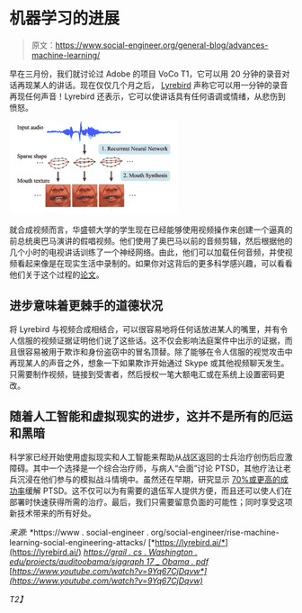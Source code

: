 # 机器学习的进展

> 原文：<https://www.social-engineer.org/general-blog/advances-machine-learning/>

早在三月份，我们就讨论过 Adobe 的项目 VoCo T1，它可以用 20 分钟的录音对话再现某人的讲话。现在仅仅几个月之后， [Lyrebird](https://lyrebird.ai/) 声称它可以用一分钟的录音再现任何声音！Lyrebird 还表示，它可以使讲话具有任何语调或情绪，从悲伤到愤怒。

![Advances in Machine Learning](img/403ffb2a2bfd61ba5e847c7ae175c838.png)

就合成视频而言，华盛顿大学的学生现在已经能够使用视频操作来创建一个逼真的前总统奥巴马演讲的假唱视频。他们使用了奥巴马以前的音频剪辑，然后根据他的几个小时的电视讲话训练了一个神经网络。由此，他们可以加载任何音频，并使视频看起来像是在现实生活中录制的。如果你对这背后的更多科学感兴趣，可以看看他们关于这个过程的[论文](https://grail.cs.washington.edu/projects/AudioToObama/siggraph17_obama.pdf)。

## 进步意味着更棘手的道德状况

将 Lyrebird 与视频合成相结合，可以很容易地将任何话放进某人的嘴里，并有令人信服的视频证据证明他们说了这些话。这不仅会影响法庭案件中出示的证据，而且很容易被用于欺诈和身份盗窃中的冒名顶替。除了能够在令人信服的视觉攻击中再现某人的声音之外，想象一下如果欺诈开始通过 Skype 或其他视频聊天发生。只需要制作视频，链接到受害者，然后授权一笔大额电汇或在系统上设置密码更改。

## 随着人工智能和虚拟现实的进步，这并不是所有的厄运和黑暗

科学家已经开始使用虚拟现实和人工智能来帮助从战区返回的士兵治疗创伤后应激障碍。其中一个选择是一个综合治疗师，与病人“会面”讨论 PTSD，其他疗法让老兵沉浸在他们参与的模拟战斗情境中。虽然还在早期，研究显示 [70%或更高的成功率](https://www.nbcnews.com/mach/innovation/how-virtual-reality-helping-heal-soldiers-ptsd-n733816)缓解 PTSD。这不仅可以为有需要的退伍军人提供方便，而且还可以使人们在部署时快速获得所需的治疗。最后，我们只需要留意负面的可能性；同时享受这项新技术带来的所有好处。  

*来源:*
*https://www . social-engineer . org/social-engineer/rise-machine-learning-social-engineering-attacks/
[*https://lyrebird.ai/*](https://lyrebird.ai/)
[*https://grail . cs . Washington . edu/projects/auditoobama/siggraph 17 _ Obama . pdf*](https://grail.cs.washington.edu/projects/AudioToObama/siggraph17_obama.pdf)
[*https://www.youtube.com/watch?v=9Yq67CjDqvw*](https://www.youtube.com/watch?v=9Yq67CjDqvw)*

*T2】*
